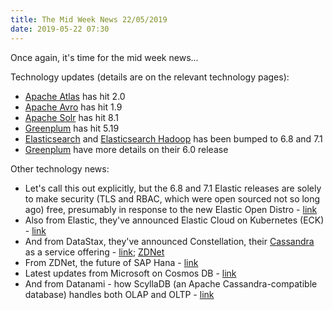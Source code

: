 ```yaml
---
title: The Mid Week News 22/05/2019
date: 2019-05-22 07:30
---
```

Once again, it's time for the mid week news...
<!--more-->

Technology updates (details are on the relevant technology pages):

* [Apache Atlas](/technologies/apache-atlas/) has hit 2.0
* [Apache Avro](/technologies/apache-avro/) has hit 1.9
* [Apache Solr](/technologies/apache-solr/) has hit 8.1
* [Greenplum](/technologies/greenplum/) has hit 5.19
* [Elasticsearch](/technologies/elasticsearch/) and [Elasticsearch Hadoop](/technologies/elasticsearch-hadoop/) has been bumped to 6.8 and 7.1
* [Greenplum](/technologies/greenplum/) have more details on their 6.0 release

Other technology news:

* Let's call this out explicitly, but the 6.8 and 7.1 Elastic releases are solely to make security (TLS and RBAC, which were open sourced not so long ago) free, presumably in response to the new Elastic Open Distro - [link](https://www.elastic.co/blog/security-for-elasticsearch-is-now-free)
* Also from Elastic, they've announced Elastic Cloud on Kubernetes (ECK) - [link](https://www.elastic.co/blog/introducing-elastic-cloud-on-kubernetes-the-elasticsearch-operator-and-beyond)
* And from DataStax, they've announced Constellation, their [Cassandra](/technologies/apache-cassandra) as a service offering - [link](https://www.datastax.com/2019/05/datastax-announces-constellation-a-cloud-native-data-platform); [ZDNet](https://www.zdnet.com/article/datastax-constellation-apache-cassandra-as-a-service-announced/)
* From ZDNet, the future of SAP Hana - [link](https://www.zdnet.com/article/the-future-of-sap-hana/)
* Latest updates from Microsoft on Cosmos DB - [link](https://azure.microsoft.com/en-gb/blog/a-cosmonaut-s-guide-to-the-latest-azure-cosmos-db-announcements/)
* And from Datanami - how ScyllaDB (an Apache Cassandra-compatible database) handles both OLAP and OLTP - [link](https://www.datanami.com/2019/05/14/scylladb-gives-cohabitation-of-olap-and-oltp-a-shot/)